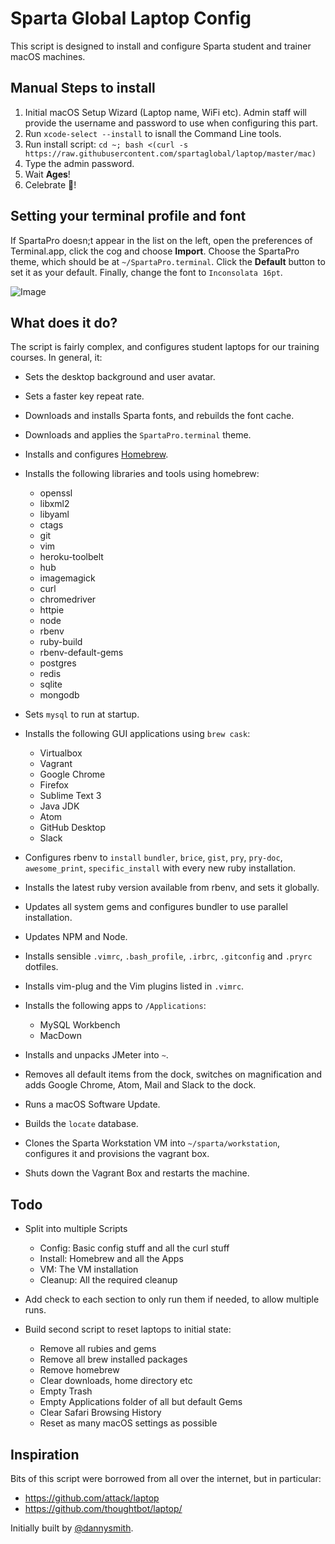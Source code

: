 # Sparta Global Laptop Config

This script is designed to install and configure Sparta student and trainer macOS machines.

## Manual Steps to install

1. Initial macOS Setup Wizard (Laptop name, WiFi etc). Admin staff will provide the username and password to use when configuring this part.
2. Run `xcode-select --install` to isnall the Command Line tools.
3. Run install script: `cd ~; bash <(curl -s https://raw.githubusercontent.com/spartaglobal/laptop/master/mac)`
4. Type the admin password.
5. Wait **Ages**!
6. Celebrate 🍻!

## Setting your terminal profile and font

If SpartaPro doesn;t appear in the list on the left, open the preferences of Terminal.app, click the cog and choose **Import**. Choose the SpartaPro theme, which should be at `~/SpartaPro.terminal`. Click the **Default** button to set it as your default. Finally, change the font to `Inconsolata 16pt`.

![Image](https://raw.githubusercontent.com/spartaglobal/laptop/master/assets/terminal.png)

## What does it do?

The script is fairly complex, and configures student laptops for our training courses. In general, it:

- Sets the desktop background and user avatar.
- Sets a faster key repeat rate.
- Downloads and installs Sparta fonts, and rebuilds the font cache.
- Downloads and applies the `SpartaPro.terminal` theme.
- Installs and configures [Homebrew](http://brew.sh/).
- Installs the following libraries and tools using homebrew:

  - openssl
  - libxml2
  - libyaml
  - ctags
  - git
  - vim
  - heroku-toolbelt
  - hub
  - imagemagick
  - curl
  - chromedriver
  - httpie
  - node
  - rbenv
  - ruby-build
  - rbenv-default-gems
  - postgres
  - redis
  - sqlite
  - mongodb

- Sets `mysql` to run at startup.

- Installs the following GUI applications using `brew cask`:

  - Virtualbox
  - Vagrant
  - Google Chrome
  - Firefox
  - Sublime Text 3
  - Java JDK
  - Atom
  - GitHub Desktop
  - Slack

- Configures rbenv to `install` `bundler`, `brice`, `gist`, `pry`, `pry-doc`, `awesome_print`, `specific_install` with every new ruby installation.

- Installs the latest ruby version available from rbenv, and sets it globally.
- Updates all system gems and configures bundler to use parallel installation.
- Updates NPM and Node.
- Installs sensible `.vimrc`, `.bash_profile`, `.irbrc`, `.gitconfig` and `.pryrc` dotfiles.
- Installs vim-plug and the Vim plugins listed in `.vimrc`.
- Installs the following apps to `/Applications`:

  - MySQL Workbench
  - MacDown

- Installs and unpacks JMeter into `~`.

- Removes all default items from the dock, switches on magnification and adds Google Chrome, Atom, Mail and Slack to the dock.
- Runs a macOS Software Update.
- Builds the `locate` database.
- Clones the Sparta Workstation VM into `~/sparta/workstation`, configures it and provisions the vagrant box.
- Shuts down the Vagrant Box and restarts the machine.

## Todo

- Split into multiple Scripts

  - Config: Basic config stuff and all the curl stuff
  - Install: Homebrew and all the Apps
  - VM: The VM installation
  - Cleanup: All the required cleanup

- Add check to each section to only run them if needed, to allow multiple runs.

- Build second script to reset laptops to initial state:

  - Remove all rubies and gems
  - Remove all brew installed packages
  - Remove homebrew
  - Clear downloads, home directory etc
  - Empty Trash
  - Empty Applications folder of all but default Gems
  - Clear Safari Browsing History
  - Reset as many macOS settings as possible

## Inspiration

Bits of this script were borrowed from all over the internet, but in particular:

- <https://github.com/attack/laptop>
- <https://github.com/thoughtbot/laptop/>

Initially built by [@dannysmith](http://github.com/dannysmith).
